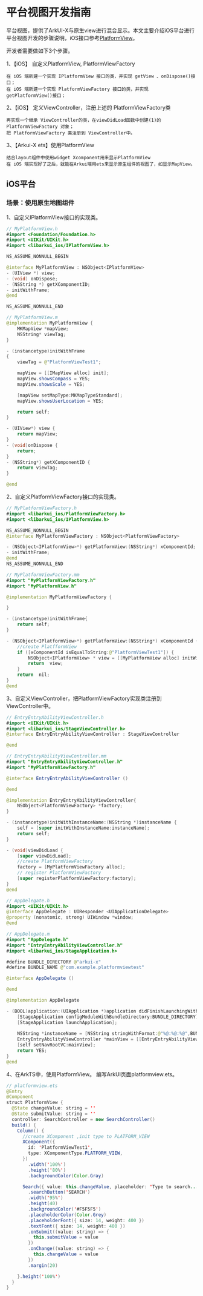 # 平台视图开发指南

平台视图，提供了ArkUI-X与原生view进行混合显示。本文主要介绍iOS平台进行平台视图开发的步骤说明，iOS接口参考[PlatformView](../reference/arkui-for-ios/platformview-interface-ios.md)。

开发者需要做如下3个步骤。

1、【iOS】 自定义PlatformView, PlatformViewFactory

    在 iOS 端新建一个实现 IPlatformView 接口的类，并实现 getView 、onDispose()接口；
    在 iOS 端新建一个实现 PlatformViewFactory 接口的类，并实现 getPlatformView()接口；

2、【iOS】 定义ViewController，注册上述的 PlatformViewFactory类

    再实现一个继承 ViewController的类，在viewDidLoad函数中创建(1)的 PlatformViewFactory 对象；
    把 PlatformViewFactory 类注册到 ViewController中。

3、【Arkui-X ets】使用PlatformView

    结合layout组件中使用widget Xcomponent用来显示PlatformView
    在 iOS 端实现好了之后，就能在Arkui端用ets来显示原生组件的视图了，如显示MapView。

## iOS平台

### 场景：使用原生地图组件

1、自定义IPlatformView接口的实现类。

```java
// MyPlatformView.h
#import <Foundation/Foundation.h>
#import <UIKit/UIKit.h>
#import <libarkui_ios/IPlatformView.h>

NS_ASSUME_NONNULL_BEGIN

@interface MyPlatformView : NSObject<IPlatformView>
- (UIView *) view;
- (void) onDispose;
- (NSString *) getXComponentID;
- initWithFrame;
@end

NS_ASSUME_NONNULL_END

```

```java
// MyPlatformView.m
@implementation MyPlatformView {
    MKMapView *mapView;
    NSString* viewTag;
}

- (instancetype)initWithFrame
{
    viewTag = @"PlatformViewTest1";

    mapView = [[IMapView alloc] init];
    mapView.showsCompass = YES;
    mapView.showsScale = YES;

    [mapView setMapType:MKMapTypeStandard];
    mapView.showsUserLocation = YES;

    return self;
}

- (UIView*) view {
    return mapView;	
}
- (void)onDispose {
    return;
}
- (NSString*) getXComponentID {
    return viewTag;
}

@end

```


2、自定义PlatformViewFactory接口的实现类。

```java
// MyPlatformViewFactory.h
#import <libarkui_ios/PlatformViewFactory.h>
#import <libarkui_ios/IPlatformView.h>

NS_ASSUME_NONNULL_BEGIN
@interface MyPlatformViewFactory : NSObject<PlatformViewFactory>

- (NSObject<IPlatformView>*) getPlatformView:(NSString*) xComponentId;
- initWithFrame;
@end
NS_ASSUME_NONNULL_END

```

```java
// MyPlatformViewFactory.mm
#import "MyPlatformViewFactory.h"
#import "MyPlatformView.h"

@implementation MyPlatformViewFactory {

}

- (instancetype)initWithFrame{
    return self;
}

- (NSObject<IPlatformView>*) getPlatformView:(NSString*) xComponentId {
    //create PlatfformView
    if ([xComponentId isEqualToString:@"PlatformViewTest1"]) {
        NSObject<IPlatformView> * view = [[MyPlatformView alloc] initWithFrame];
        return  view;
    }
    return  nil;
}
@end

```


3、自定义ViewController，把PlatformViewFactory实现类注册到ViewController中。

```java
// EntryEntryAbilityViewController.h
#import <UIKit/UIKit.h>
#import <libarkui_ios/StageViewController.h>
@interface EntryEntryAbilityViewController : StageViewController

@end

// EntryEntryAbilityViewController.mm
#import "EntryEntryAbilityViewController.h"
#import "MyPlatformViewFactory.h"

@interface EntryEntryAbilityViewController ()

@end

@implementation EntryEntryAbilityViewController{
    NSObject<PlatformViewFactory> *factory;
}

- (instancetype)initWithInstanceName:(NSString *)instanceName {
    self = [super initWithInstanceName:instanceName];
    return self;
}

- (void)viewDidLoad {
    [super viewDidLoad];
    //create PlatformViewFactory
    factory = [MyPlatformViewFactory alloc];
    // register PlatformViewFactory
    [super registerPlatformViewFactory:factory];
}
@end
```

```java
// AppDelegate.h
#import <UIKit/UIKit.h>
@interface AppDelegate : UIResponder <UIApplicationDelegate>
@property (nonatomic, strong) UIWindow *window;
@end

// AppDelegate.m
#import "AppDelegate.h"
#import "EntryEntryAbilityViewController.h"
#import <libarkui_ios/StageApplication.h>

#define BUNDLE_DIRECTORY @"arkui-x"
#define BUNDLE_NAME @"com.example.platformviewtest"

@interface AppDelegate ()

@end

@implementation AppDelegate

- (BOOL)application:(UIApplication *)application didFinishLaunchingWithOptions:(NSDictionary *)launchOptions {
    [StageApplication configModuleWithBundleDirectory:BUNDLE_DIRECTORY];
    [StageApplication launchApplication];
    
    NSString *instanceName = [NSString stringWithFormat:@"%@:%@:%@",BUNDLE_NAME, @"entry", @"EntryAbility"];
    EntryEntryAbilityViewController *mainView = [[EntryEntryAbilityViewController alloc] initWithInstanceName:instanceName];
    [self setNavRootVC:mainView];
    return YES;
}
@end

```

4、在ArkTS中，使用PlatformView。
   编写ArkUI页面platformview.ets。

```java
// platformview.ets
@Entry
@Component
struct PlatformView {
  @State changeValue: string = ''
  @State submitValue: string = ''
  controller: SearchController = new SearchController()
  build() {
    Column() {
      //create XComponent ,init type to PLATFORM_VIEW
      XComponent({
        id: 'PlatformViewTest1',
        type: XComponentType.PLATFORM_VIEW,
      })
        .width('100%')
        .height('80%')
        .backgroundColor(Color.Gray)

      Search({ value: this.changeValue, placeholder: 'Type to search...', controller: this.controller })
        .searchButton('SEARCH')
        .width('95%')
        .height(40)
        .backgroundColor('#F5F5F5')
        .placeholderColor(Color.Grey)
        .placeholderFont({ size: 14, weight: 400 })
        .textFont({ size: 14, weight: 400 })
        .onSubmit((value: string) => {
          this.submitValue = value
        })
        .onChange((value: string) => {
          this.changeValue = value
        })
        .margin(20)

    }.height('100%')
  }
}

```

